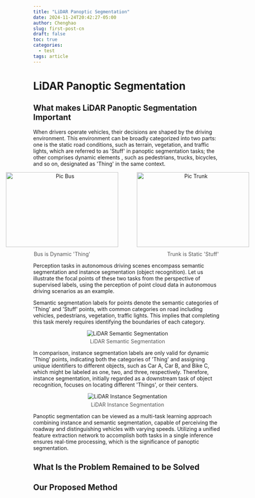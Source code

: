 ```yaml
---
title: "LiDAR Panoptic Segmentation"
date: 2024-11-24T20:42:27-05:00
author: Chenghao
slug: first-post-cn
draft: false
toc: true
categories:
  - test
tags: article
---
```

<style>   
    figure {     text-align: center;    margin: 0;  }    
    img {     display: inline-block;     max-width: 100%;   }    
    figcaption {     font-size: 14px;     color: #555;     margin-top: 10px; }
</style>

# LiDAR Panoptic Segmentation


## What makes LiDAR Panoptic Segmentation Important

When drivers operate vehicles, their decisions are shaped by the driving environment. This environment can be broadly categorized into two parts: one is the static road conditions, such as terrain, vegetation, and traffic lights, which are referred to as 'Stuff' in panoptic segmentation tasks; the other comprises dynamic elements , such as pedestrians, trucks, bicycles, and so on, designated as 'Thing' in the same context.

<div style="display: flex; justify-content: center; align-items: center; gap: 50px;">
  <figure style="text-align: center;">
    <img src="\images\Bus.png" alt="Pic Bus" style="width: 300px; height: 200px;">
    <figcaption>Bus is Dynamic 'Thing'</figcaption>
  </figure>
  <figure style="text-align: center;">
    <img src="\images\Trunk.png" alt="Pic Trunk" style="width: 300px; height: 200px;">
    <figcaption>Trunk is Static 'Stuff'</figcaption>
  </figure>
</div>


Perception tasks in autonomous driving scenes encompass semantic segmentation and instance segmentation (object recognition). Let us illustrate the focal points of these two tasks from the perspective of supervised labels, using the perception of point cloud data in autonomous driving scenarios as an example. 



Semantic segmentation labels for points denote the semantic categories of 'Thing' and 'Stuff' points, with common categories on road including vehicles, pedestrians, vegetation, traffic lights. This implies that completing this task merely requires identifying the boundaries of each category. 

<figure style="text-align: center; margin: 0; padding: 0;">
    <img src="/images/Semantic.png" alt="LiDAR Semantic Segmentation">
    <figcaption style="margin-top: 5px; font-size: 14px; line-height: 1.2;">LiDAR Semantic Segmentation</figcaption>
</figure>





In comparison, instance segmentation labels are only valid for dynamic 'Thing' points, indicating both the categories of 'Thing' and assigning unique identifiers to different objects, such as Car A, Car B, and Bike C, which might be labeled as one, two, and three, respectively. Therefore, instance segmentation, initially regarded as a downstream task of object recognition, focuses on locating different 'Things', or their centers.

<figure style="text-align: center; margin: 0; padding: 0;">
    <img src="/images/Instance.png" alt="LiDAR Instance Segmentation">
    <figcaption style="margin-top: 5px;">LiDAR Instance Segmentation</figcaption>
</figure>




Panoptic segmentation can be viewed as a multi-task learning approach combining instance and semantic segmentation, capable of perceiving the roadway and distinguishing vehicles with varying speeds. Utilizing a unified feature extraction network to accomplish both tasks in a single inference ensures real-time processing, which is the significance of panoptic segmentation.
## What Is the Problem Remained to be Solved

## Our Proposed Method